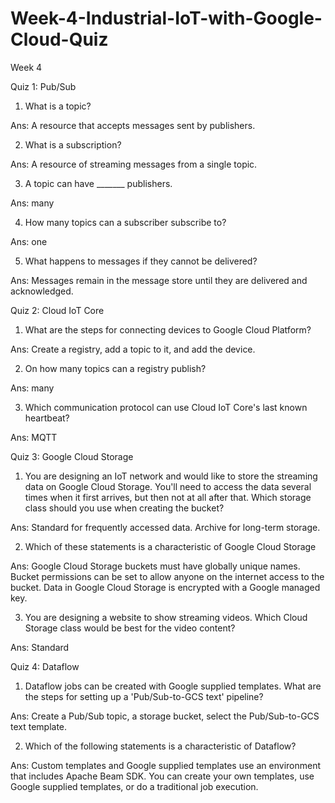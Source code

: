 # Week-4-Industrial-IoT-with-Google-Cloud-Quiz
Week 4

Quiz 1: Pub/Sub

1. What is a topic?

Ans: A resource that accepts messages sent by publishers.


2. What is a subscription? 

Ans: A resource of streaming messages from a single topic. 


3. A topic can have _______ publishers. 

Ans: many


4. How many topics can a subscriber subscribe to?

Ans: one


5. What happens to messages if they cannot be delivered?

Ans: Messages remain in the message store until they are delivered and acknowledged.



Quiz 2: Cloud IoT Core

1. What are the steps for connecting devices to Google Cloud Platform?

Ans: Create a registry, add a topic to it, and add the device.


2. On how many topics can a registry publish?

Ans: many


3. Which communication protocol can use Cloud IoT Core's last known heartbeat?

Ans: MQTT



Quiz 3: Google Cloud Storage

1. You are designing an IoT network and would like to store the streaming data on Google Cloud Storage. You'll need to access the data several times when it first arrives, but then not at all after that. Which storage class should you use when creating the bucket?

Ans: Standard for frequently accessed data. Archive for long-term storage.


2. Which of these statements is a characteristic of Google Cloud Storage

Ans: Google Cloud Storage buckets must have globally unique names.
     Bucket permissions can be set to allow anyone on the internet access to the bucket. 
     Data in Google Cloud Storage is encrypted with a Google managed key.


3. You are designing a website to show streaming videos. Which Cloud Storage class would be best for the video content?

Ans: Standard



Quiz 4: Dataflow

1. Dataflow jobs can be created with Google supplied templates. What are the steps for setting up a 'Pub/Sub-to-GCS text' pipeline?

Ans: Create a Pub/Sub topic, a storage bucket, select the Pub/Sub-to-GCS text template. 


2. Which of the following statements is a characteristic of Dataflow?

Ans: Custom templates and Google supplied templates use an environment that includes Apache Beam SDK. 
     You can create your own templates, use Google supplied templates, or do a traditional job execution. 
